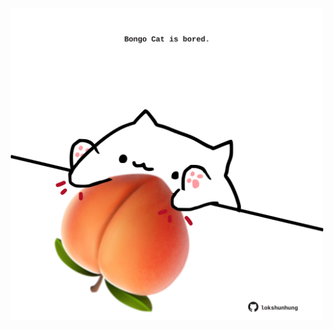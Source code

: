 <!-- built at 25/08/2024, 02:18:59 UTC -->
<p align="center">
  <img width="500" height="500" src="./ReadmeImage.svg">
</p>
